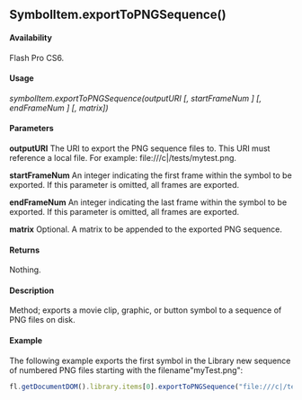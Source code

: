 ## SymbolItem.exportToPNGSequence()

#### Availability

Flash Pro CS6.

#### Usage

*symbolItem.exportToPNGSequence(outputURI [, startFrameNum ] [, endFrameNum ] [, matrix])*

#### Parameters

**outputURI** The URI to export the PNG sequence files to. This URI must reference a local file. For example: file:///c|/tests/mytest.png.

**startFrameNum** An integer indicating the first frame within the symbol to be exported. If this parameter is omitted, all frames are exported.

**endFrameNum** An integer indicating the last frame within the symbol to be exported. If this parameter is omitted, all frames are exported.

**matrix** Optional. A matrix to be appended to the exported PNG sequence.

#### Returns

Nothing.

#### Description

Method; exports a movie clip, graphic, or button symbol to a sequence of PNG files on disk.

#### Example

The following example exports the first symbol in the Library new sequence of numbered PNG files starting with the filename"myTest.png":

```javascript
fl.getDocumentDOM().library.items[0].exportToPNGSequence("file:///c|/tests/mytest.png");
```
